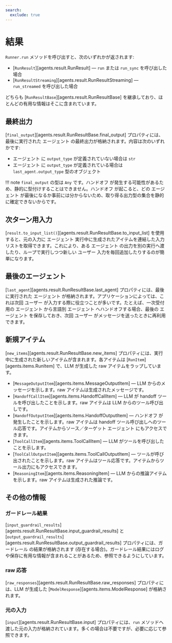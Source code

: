 ```yaml
---
search:
  exclude: true
---
```

# 結果

`Runner.run` メソッドを呼び出すと、次のいずれかが返されます:

-   [`RunResult`][agents.result.RunResult] — `run` または `run_sync` を呼び出した場合  
-   [`RunResultStreaming`][agents.result.RunResultStreaming] — `run_streamed` を呼び出した場合  

どちらも [`RunResultBase`][agents.result.RunResultBase] を継承しており、ほとんどの有用な情報はそこに含まれています。

## 最終出力

[`final_output`][agents.result.RunResultBase.final_output] プロパティには、最後に実行された エージェント の最終出力が格納されます。内容は次のいずれかです:

-   エージェント に `output_type` が定義されていない場合は `str`
-   エージェント に `output_type` が定義されている場合は `last_agent.output_type` 型のオブジェクト

!!! note
    `final_output` の型は `Any` です。ハンドオフ が発生する可能性があるため、静的に型付けすることはできません。ハンドオフ が起こると、どの エージェント が最後になるか事前には分からないため、取り得る出力型の集合を静的に確定できないからです。

## 次ターン用入力

[`result.to_input_list()`][agents.result.RunResultBase.to_input_list] を使用すると、元の入力に エージェント 実行中に生成されたアイテムを連結した入力リストを取得できます。これにより、ある エージェント の出力を別の実行へ渡したり、ループで実行しつつ新しい ユーザー 入力を毎回追加したりするのが簡単になります。

## 最後のエージェント

[`last_agent`][agents.result.RunResultBase.last_agent] プロパティには、最後に実行された エージェント が格納されます。アプリケーションによっては、これは次回 ユーザー が入力する際に役立つことが多いです。たとえば、一次受付用の エージェント から言語別 エージェント へハンドオフする場合、最後の エージェント を保存しておき、次回 ユーザー がメッセージを送ったときに再利用できます。

## 新規アイテム

[`new_items`][agents.result.RunResultBase.new_items] プロパティには、実行中に生成された新しいアイテムが含まれます。各アイテムは [`RunItem`][agents.items.RunItem] で、LLM が生成した raw アイテムをラップしています。

-   [`MessageOutputItem`][agents.items.MessageOutputItem] — LLM からのメッセージを示します。raw アイテムは生成されたメッセージです。  
-   [`HandoffCallItem`][agents.items.HandoffCallItem] — LLM が handoff ツールを呼び出したことを示します。raw アイテムは LLM からのツール呼び出しです。  
-   [`HandoffOutputItem`][agents.items.HandoffOutputItem] — ハンドオフ が発生したことを示します。raw アイテムは handoff ツール呼び出しへのツール応答です。アイテムからソース／ターゲット エージェント にもアクセスできます。  
-   [`ToolCallItem`][agents.items.ToolCallItem] — LLM がツールを呼び出したことを示します。  
-   [`ToolCallOutputItem`][agents.items.ToolCallOutputItem] — ツールが呼び出されたことを示します。raw アイテムはツール応答です。アイテムからツール出力にもアクセスできます。  
-   [`ReasoningItem`][agents.items.ReasoningItem] — LLM からの推論アイテムを示します。raw アイテムは生成された推論です。  

## その他の情報

### ガードレール結果

[`input_guardrail_results`][agents.result.RunResultBase.input_guardrail_results] と [`output_guardrail_results`][agents.result.RunResultBase.output_guardrail_results] プロパティには、ガードレール の結果が格納されます (存在する場合)。ガードレール結果にはログや保存に有用な情報が含まれることがあるため、参照できるようにしています。

### raw 応答

[`raw_responses`][agents.result.RunResultBase.raw_responses] プロパティには、LLM が生成した [`ModelResponse`][agents.items.ModelResponse] が格納されます。

### 元の入力

[`input`][agents.result.RunResultBase.input] プロパティには、`run` メソッドへ渡した元の入力が格納されています。多くの場合は不要ですが、必要に応じて参照できます。